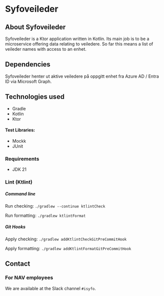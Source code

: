 # Syfoveileder

## About Syfoveileder
Syfoveileder is a Ktor application written in Kotlin. Its main job is to be a microservice offering data relating
to veiledere. So far this means a list of veileder names with access to an enhet.


## Dependencies
Syfoveileder henter ut aktive veiledere på oppgitt enhet fra Azure AD / Entra ID via Microsoft Graph.

## Technologies used

* Gradle
* Kotlin
* Ktor

#### Test Libraries:

* Mockk
* JUnit

### Requirements

* JDK 21

### Lint (Ktlint)
##### Command line
Run checking: `./gradlew --continue ktlintCheck`

Run formatting: `./gradlew ktlintFormat`
##### Git Hooks
Apply checking: `./gradlew addKtlintCheckGitPreCommitHook`

Apply formatting: `./gradlew addKtlintFormatGitPreCommitHook`

## Contact

### For NAV employees

We are available at the Slack channel `#isyfo`.

